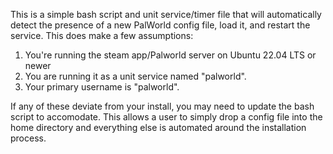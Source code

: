 This is a simple bash script and unit service/timer file that will automatically detect the presence of a new PalWorld config file, load it, and restart the service.  This does make a few assumptions:

1. You're running the steam app/Palworld server on Ubuntu 22.04 LTS or newer
2. You are running it as a unit service named "palworld".
3. Your primary username is "palworld".

If any of these deviate from your install, you may need to update the bash script to accomodate.  This allows a user to simply drop a config file into the home directory and everything else is automated around the installation process.
